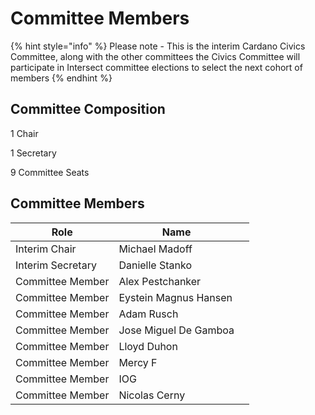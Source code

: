 # Committee Members



{% hint style="info" %}
Please note - This is the interim Cardano Civics Committee, along with the other committees the Civics Committee will participate in Intersect committee elections to select the next cohort of members
{% endhint %}

## Committee Composition

1 Chair

1 Secretary

9 Committee Seats

##

## Committee Members

<table><thead><tr><th>Role</th><th>Name</th><th data-hidden></th></tr></thead><tbody><tr><td>Interim Chair</td><td>Michael Madoff </td><td></td></tr><tr><td>Interim Secretary</td><td>Danielle Stanko</td><td></td></tr><tr><td>Committee Member</td><td>Alex Pestchanker</td><td></td></tr><tr><td>Committee Member</td><td>Eystein Magnus Hansen </td><td></td></tr><tr><td>Committee Member</td><td>Adam Rusch</td><td></td></tr><tr><td>Committee Member</td><td>Jose Miguel De Gamboa </td><td></td></tr><tr><td>Committee Member</td><td>Lloyd Duhon </td><td></td></tr><tr><td>Committee Member</td><td>Mercy F</td><td></td></tr><tr><td>Committee Member</td><td>IOG</td><td></td></tr><tr><td>Committee Member</td><td>Nicolas Cerny</td><td></td></tr></tbody></table>



